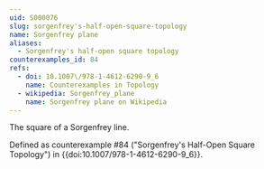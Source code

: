 ```yaml
---
uid: S000076
slug: sorgenfrey's-half-open-square-topology
name: Sorgenfrey plane
aliases:
  - Sorgenfrey's half-open square topology
counterexamples_id: 84
refs:
  - doi: 10.1007\/978-1-4612-6290-9_6
    name: Counterexamples in Topology
  - wikipedia: Sorgenfrey_plane
    name: Sorgenfrey plane on Wikipedia
---
```

The square of a Sorgenfrey line.

Defined as counterexample #84 ("Sorgenfrey's Half-Open Square Topology")
in {{doi:10.1007\/978-1-4612-6290-9_6}}.
